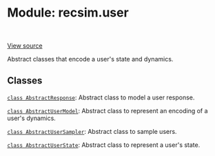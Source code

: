 <div itemscope itemtype="http://developers.google.com/ReferenceObject">
<meta itemprop="name" content="recsim.user" />
<meta itemprop="path" content="Stable" />
</div>

# Module: recsim.user

<table class="tfo-notebook-buttons tfo-api" align="left">
</table>

<a target="_blank" href="https://github.com/google-research/recsim/tree/master/recsim/user.py">View
source</a>

Abstract classes that encode a user's state and dynamics.

<!-- Placeholder for "Used in" -->

## Classes

[`class AbstractResponse`](../recsim/user/AbstractResponse.md): Abstract class
to model a user response.

[`class AbstractUserModel`](../recsim/user/AbstractUserModel.md): Abstract class
to represent an encoding of a user's dynamics.

[`class AbstractUserSampler`](../recsim/user/AbstractUserSampler.md): Abstract
class to sample users.

[`class AbstractUserState`](../recsim/user/AbstractUserState.md): Abstract class
to represent a user's state.
